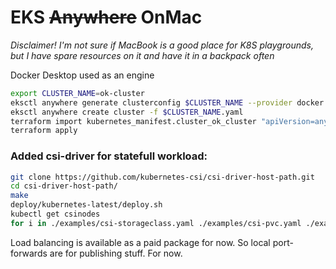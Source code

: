 # EKS ~~Anywhere~~ OnMac

_Disclaimer! I'm not sure if MacBook is a good place for K8S playgrounds, but I have spare resources on it and have it in a backpack often_

Docker Desktop used as an engine

```bash
export CLUSTER_NAME=ok-cluster
eksctl anywhere generate clusterconfig $CLUSTER_NAME --provider docker > $CLUSTER_NAME.yaml
eksctl anywhere create cluster -f $CLUSTER_NAME.yaml
terraform import kubernetes_manifest.cluster_ok_cluster "apiVersion=anywhere.eks.amazonaws.com/v1alpha1,kind=Cluster,namespace=default,name=ok-cluster"
terraform apply
```

### Added csi-driver for statefull workload:

```bash
git clone https://github.com/kubernetes-csi/csi-driver-host-path.git
cd csi-driver-host-path/
make
deploy/kubernetes-latest/deploy.sh
kubectl get csinodes
for i in ./examples/csi-storageclass.yaml ./examples/csi-pvc.yaml ./examples/csi-app.yaml; do kubectl apply -f $i; done
````

Load balancing is available as a paid package for now. So local port-forwards are for publishing stuff. For now.